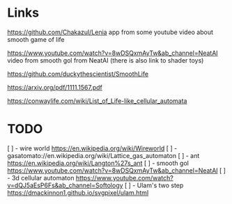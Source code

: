 # Links
https://github.com/Chakazul/Lenia app from some youtube video about smooth game of life

https://www.youtube.com/watch?v=8wDSQxmAyTw&ab_channel=NeatAI video from smooth gol from NeatAI (there is also link to shader toys)

https://github.com/duckythescientist/SmoothLife 

https://arxiv.org/pdf/1111.1567.pdf

https://conwaylife.com/wiki/List_of_Life-like_cellular_automata

# TODO
[ ] - wire world https://en.wikipedia.org/wiki/Wireworld
[ ] - gasatomato://en.wikipedia.org/wiki/Lattice_gas_automaton 
[ ] - ant https://en.wikipedia.org/wiki/Langton%27s_ant
[ ] - smooth gol https://www.youtube.com/watch?v=8wDSQxmAyTw&ab_channel=NeatAI
[ ] - 3d cellular automaton https://www.youtube.com/watch?v=dQJ5aEsP6Fs&ab_channel=Softology
[ ] - Ulam's two step https://dmackinnon1.github.io/svgpixel/ulam.html
